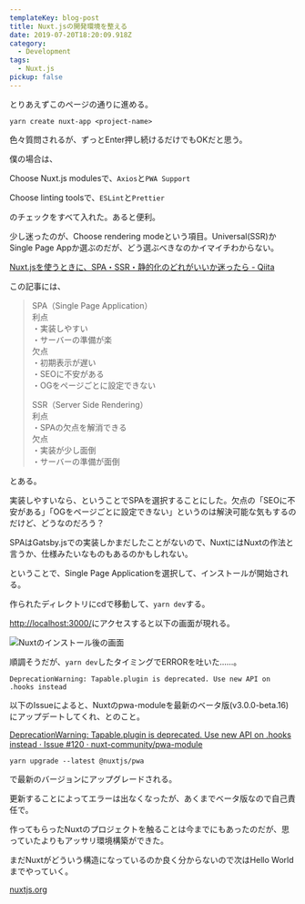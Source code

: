 ```yaml
---
templateKey: blog-post
title: Nuxt.jsの開発環境を整える
date: 2019-07-20T18:20:09.918Z
category:
  - Development
tags:
  - Nuxt.js
pickup: false
---
```

とりあえずこのページの通りに進める。

```
yarn create nuxt-app <project-name>
```

色々質問されるが、ずっとEnter押し続けるだけでもOKだと思う。

僕の場合は、

Choose Nuxt.js modulesで、`Axios`と`PWA Support`

Choose linting toolsで、`ESLint`と`Prettier`

のチェックをすべて入れた。あると便利。

少し迷ったのが、Choose rendering modeという項目。Universal(SSR)かSingle Page Appか選ぶのだが、どう選ぶべきなのかイマイチわからない。

[Nuxt.jsを使うときに、SPA・SSR・静的化のどれがいいか迷ったら - Qiita](https://qiita.com/nishinoshake/items/f42e2f03663b00b5886d)

この記事には、

> SPA（Single Page Application）\
> 利点\
> ・実装しやすい\
> ・サーバーの準備が楽\
> 欠点\
> ・初期表示が遅い\
> ・SEOに不安がある\
> ・OGをページごとに設定できない
>
> SSR（Server Side Rendering）\
> 利点\
> ・SPAの欠点を解消できる\
> 欠点\
> ・実装が少し面倒\
> ・サーバーの準備が面倒

とある。

実装しやすいなら、ということでSPAを選択することにした。欠点の「SEOに不安がある」「OGをページごとに設定できない」というのは解決可能な気もするのだけど、どうなのだろう？

SPAはGatsby.jsでの実装しかまだしたことがないので、NuxtにはNuxtの作法と言うか、仕様みたいなものもあるのかもしれない。

ということで、Single Page Applicationを選択して、インストールが開始される。

作られたディレクトリにcdで移動して、`yarn dev`する。

<http://localhost:3000/>にアクセスすると以下の画面が現れる。

![Nuxtのインストール後の画面](/スクリーンショット-2019-07-21-2.44.05.png)

順調そうだが、`yarn dev`したタイミングでERRORを吐いた......。

```
DeprecationWarning: Tapable.plugin is deprecated. Use new API on .hooks instead
```

以下のIssueによると、Nuxtのpwa-moduleを最新のベータ版(v3.0.0-beta.16)にアップデートしてくれ、とのこと。

[DeprecationWarning: Tapable.plugin is deprecated. Use new API on .hooks instead · Issue #120 · nuxt-community/pwa-module](https://github.com/nuxt-community/pwa-module/issues/120)

```
yarn upgrade --latest @nuxtjs/pwa
```

で最新のバージョンにアップグレードされる。

更新することによってエラーは出なくなったが、あくまでベータ版なので自己責任で。

作ってもらったNuxtのプロジェクトを触ることは今までにもあったのだが、思っていたよりもアッサリ環境構築ができた。

まだNuxtがどういう構造になっているのか良く分からないので次はHello Worldまでやっていく。

[nuxtjs.org](https://ja.nuxtjs.org/examples/)
